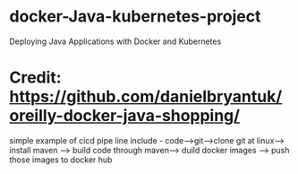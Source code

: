 # docker-Java-kubernetes-project
Deploying Java Applications with Docker and Kubernetes

Credit: https://github.com/danielbryantuk/oreilly-docker-java-shopping/
=================================
simple example of cicd pipe line
include - code-->git-->clone git at linux--> install maven --> build code through maven--> duild docker images --> push those images to docker hub
